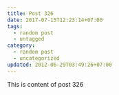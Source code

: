 ```yaml
---
title: Post 326
date: 2017-07-15T12:23:14+07:00
tags:
  - random post
  - untagged
category:
  - random post
  - uncategorized
updated: 2012-06-29T03:49:26+07:00
---
```

This is content of post 326